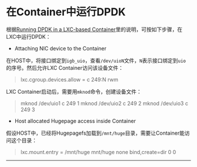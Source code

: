 # 在Container中运行DPDK

根据[Running DPDK in a LXC-based Container](dpdk.org/ml/archives/dev/2014-October/006373.html)里的说明，可按如下步骤，在LXC中运行DPDK：

+ Attaching NIC device to the Container

在HOST中，将接口绑定到`igb_uio`，查看`/dev/uioN`文件，`N`表示接口绑定到`uio`的序号。然后允许LXC Container访问该设备文件：

> lxc.cgroup.devices.allow = c 249:N rwm

LXC Container启动后，需要用`mknod`命令，创建设备文件：

> mknod /dev/uio1 c 249 1
> mknod /dev/uio2 c 249 2
> mknod /dev/uio3 c 249 3

+ Host allocated Hugepage access inside Container

假设HOST中，已经将Hugepagefs加载到`/mnt/huge`目录，需要让Container能访问这个目录：

> lxc.mount.entry = /mnt/huge mnt/huge none bind,create=dir 0 0

----------------

